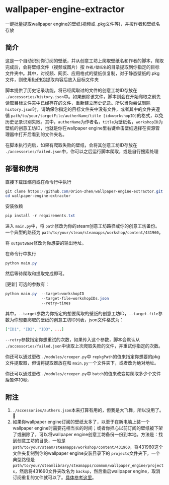 # wallpaper-engine-extractor

一键批量提取wallpaper engine的壁纸(视频或 .pkg文件等)，并按作者和壁纸名存放

## 简介

这是一个自动识别你订阅的壁纸，并从创意工坊上爬取壁纸名和作者的脚本，爬取完成后，会将壁纸文件（视频或图片）按 `作者/壁纸名`的目录提取到你指定的目标文件夹中。其中，对视频、网页、应用格式的壁纸仅复制，对于静态壁纸的.pkg文件，则使用[RePKG](https://github.com/notscuffed/repkg)提取内容后放入目标文件夹

脚本提供了历史记录功能，将已经爬取过的文件的创意工坊ID存放在 `./accessories/history.json`中。如果删除该文件，脚本则会在开始爬取之前先读取目标文件夹中已经存在的文件，重新建立历史记录。所以当你尝试删除 `history.json`时，请确保你指定的目标文件夹中没有文件，或者其中的文件夹遵循 `path/to/your/targetFile/autherName/title [id=workshopID]`的格式，以免历史记录识别失败。其中，`autherName`为作者名，`title`为壁纸名，`workshopID`为壁纸的创意工坊ID，也就是你在wallpaper engine里右键单击壁纸选择在资源管理器中打开后看到的文件夹名。

在脚本执行完后，如果有爬取失败的壁纸，会将其创意工坊ID存放在 `./accessories/failed.json`中，你可以之后运行脚本爬取，或是自行搜索处理

## 部署和使用

直接下载压缩包或在命令行中执行

```powershell
git clone https://github.com/Orion-zhen/wallpaper-engine-extractor.git
cd wallpaper-engine-extractor
```

安装依赖

```powershell
pip install -r requirements.txt
```

进入 `main.py`中，将 `path`修改为你的steam创意工坊路径或你的创意工坊备份。一个典型的路径为 `path/to/your/steam/steamapps/workshop/content/431960`。

将 `outputBase`修改为你想要的输出地址。

在命令行中执行

```powershell
python main.py
```

然后等待爬取和提取完成即可。

[更新] 可选的参数有：

```powershell
python main.py  --target=workshopID
                --target-file=workshopIDs.json
                --retry=times
```

其中，`--target`参数为你指定的想要爬取的壁纸的创意工坊ID，`--target-file`参数为你想要爬取的壁纸的创意工坊ID列表，json文件格式为：

```json
["ID1", "ID2", "ID3", ...]
```

`--retry`参数指定你想重试的次数，如果传入这个参数，脚本会默认从 `./accessories/failed.json`中读取上次爬取失败的文件，并重试你指定的次数。

你还可以通过更改 `./modules/creeper.py`中 `repkgPath`的值来指定你想要的pkg文件提取器，但请将提取器放在和 `main.py`一个文件夹下，或者改为绝对地址。

你还可以通过更改 `./modules/creeper.py`中 `batch`的值来改变每爬取多少个文件后暂停10秒。

## 附注

1. `./accessories/authers.json`本来打算有用的，但我是大飞舞，所以没用了。🥰
2. 如果你wallpaper engine订阅的壁纸太多了，以至于在新电脑上装一个wallpaper engine时需要花相当长的时间；或者你担心以前订阅的壁纸被下架了或删除了，可以将wallpaper engine创意工坊备份一份到本地。方法是：找到创意工坊的目录，一般是 `path/to/your/steam/steamapps/workshop/content/431960`，将431960这个文件夹复制到你的wallpaper engine安装目录下的 `projects`文件夹下，一个典型路径是 `path/to/your/steamlibrary/steamapps/commom/wallpaper_engine/projects`，然后将431690文件夹改名为 `backup`，然后重启wallpaper engine，取消订阅重复的文件就可以了。[具体参考这里](https://help.wallpaperengine.io/zh/steam/backup.html)。

